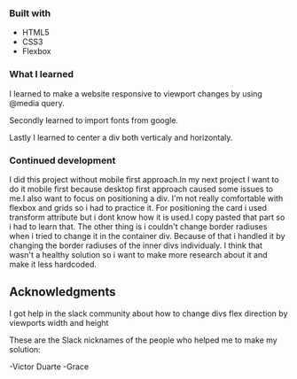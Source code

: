 
### Built with

- HTML5 
- CSS3
- Flexbox




### What I learned


I learned to make a website responsive to viewport changes by using @media
query. 

 Secondly learned to import fonts from google.

 Lastly I learned to center a div both verticaly and horizontaly.


### Continued development

I did this project without mobile first approach.In my next project I want to do it mobile first because desktop first approach caused some issues to me.I also want to focus on positioning a div. I'm not really comfortable with flexbox and grids so i had to practice it. For positioning the card i used transform attribute but i dont know how it is used.I copy pasted that part so i had to learn that. The other thing is i couldn't change border radiuses when i tried to change it in the container div. Because of that i handled it by changing the border radiuses of the inner divs individualy. I think that wasn't a healthy solution so i want to make more research about it and make it less hardcoded.




## Acknowledgments

I got help in the slack community about how to change divs flex direction by viewports width and height

These are the Slack nicknames of the people who helped me to make my solution:

-Victor Duarte
-Grace

